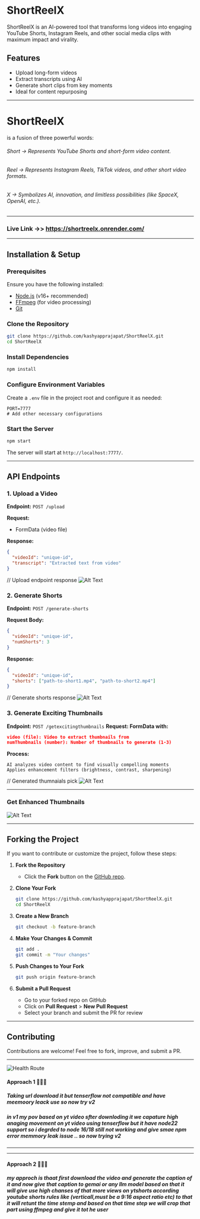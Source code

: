 # ShortReelX

ShortReelX is an AI-powered tool that transforms long videos into engaging YouTube Shorts, Instagram Reels, and other social media clips with maximum impact and virality.

## Features
- Upload long-form videos
- Extract transcripts using AI
- Generate short clips from key moments
- Ideal for content repurposing

---
# ShortReelX 
is a fusion of three powerful words:

###### Short → Represents YouTube Shorts and short-form video content.
###### Reel → Represents Instagram Reels, TikTok videos, and other short video formats.
###### X → Symbolizes AI, innovation, and limitless possibilities (like SpaceX, OpenAI, etc.).


---
### Live Link ->> https://shortreelx.onrender.com/
---

## Installation & Setup

### Prerequisites
Ensure you have the following installed:
- [Node.js](https://nodejs.org/) (v16+ recommended)
- [FFmpeg](https://ffmpeg.org/download.html) (for video processing)
- [Git](https://git-scm.com/)

### Clone the Repository
```sh
git clone https://github.com/kashyapprajapat/ShortReelX.git
cd ShortReelX
```

### Install Dependencies
```sh
npm install
```

### Configure Environment Variables
Create a `.env` file in the project root and configure it as needed:
```env
PORT=7777
# Add other necessary configurations
```

### Start the Server
```sh
npm start
```
The server will start at `http://localhost:7777/`.

---

## API Endpoints

### 1. Upload a Video
**Endpoint:** `POST /upload`

**Request:**
- FormData (video file)

**Response:**
```json
{
  "videoId": "unique-id",
  "transcript": "Extracted text from video"
}
```

// Upload endpoint response
![Alt Text](uploadendpoint.png)



### 2. Generate Shorts
**Endpoint:** `POST /generate-shorts`

**Request Body:**
```json
{
  "videoId": "unique-id",
  "numShorts": 3
}
```

**Response:**
```json
{
  "videoId": "unique-id",
  "shorts": ["path-to-short1.mp4", "path-to-short2.mp4"]
}
```


// Generate shorts response
![Alt Text](Generateshorts.png)



### 3. Generate Exciting Thumbnails
**Endpoint:** `POST /getexcitingthumbnails`
**Request:
FormData with:**
```json
video (file): Video to extract thumbnails from
numThumbnails (number): Number of thumbnails to generate (1-3)
```


**Process:**
```
AI analyzes video content to find visually compelling moments
Applies enhancement filters (brightness, contrast, sharpening)
```
// Generated thumnaials pick
![Alt Text](thumbnail-2.jpg)



---
### Get Enhanced Thumbnails
![Alt Text](./EnhancedThumbanisl.png)

---

## Forking the Project
If you want to contribute or customize the project, follow these steps:

1. **Fork the Repository**
   - Click the **Fork** button on the [GitHub repo](https://github.com/kashyapprajapat/ShortReelX).

2. **Clone Your Fork**
   ```sh
   git clone https://github.com/kashyapprajapat/ShortReelX.git
   cd ShortReelX
   ```

3. **Create a New Branch**
   ```sh
   git checkout -b feature-branch
   ```

4. **Make Your Changes & Commit**
   ```sh
   git add .
   git commit -m "Your changes"
   ```

5. **Push Changes to Your Fork**
   ```sh
   git push origin feature-branch
   ```

6. **Submit a Pull Request**
   - Go to your forked repo on GitHub
   - Click on **Pull Request** > **New Pull Request**
   - Select your branch and submit the PR for review

---

## Contributing
Contributions are welcome! Feel free to fork, improve, and submit a PR.

---

![Health Route](./healthroute.png)




#### Approach 1 👨🏻‍💻
##### Taking url download it but tenserflow not compatible and have meemoory leack use so now try v2
##### in v1 my pov based on yt video sfter downloding it we capature high anaging movement on yt video using tenserflow but it have node22 support so i degrded to node 16/18 still not working and give smae npm error memmory leak issue .. so now trying v2

---

---

#### Approach 2 👨🏻‍💻
##### my approch is thaat first download the video and generate the caption of it and now give that caption to gemai or any llm model based on that it will give use high chanses of that more views on ytshorts according  youtube shorts rules like (verticall,must be a 9:16 aspect ratio etc)  to that it will retunt the time stemp and based on that time step we will crop that part using ffmpeg and give it tot he user 




